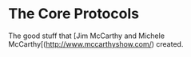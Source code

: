 The Core Protocols
==================

The good stuff that [Jim McCarthy and Michele McCarthy[(http://www.mccarthyshow.com/) created.
